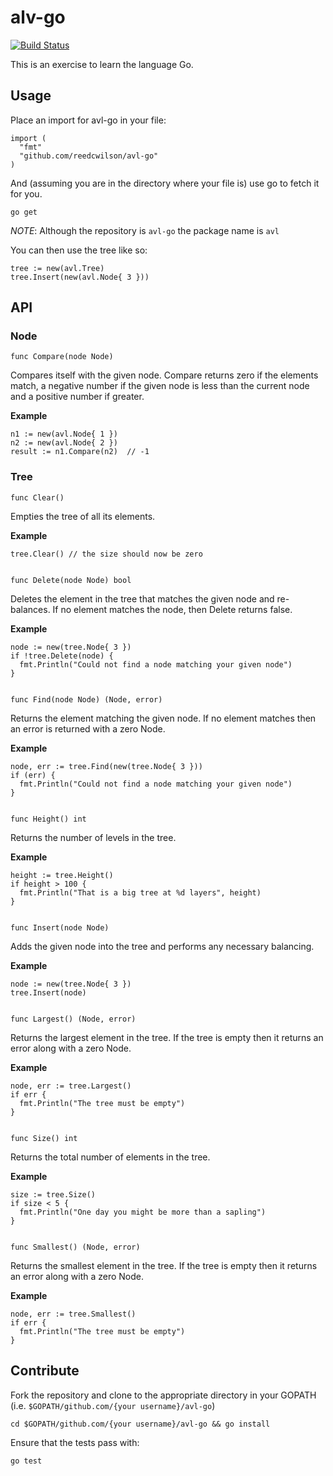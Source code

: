 # alv-go

[![Build Status](https://travis-ci.org/reedcwilson/alv-go.svg?branch=master)](https://travis-ci.org/reedcwilson/alv-go)

This is an exercise to learn the language Go. 

## Usage

Place an import for avl-go in your file:

    import (
      "fmt"
      "github.com/reedcwilson/avl-go"
    )

And (assuming you are in the directory where your file is) use go to fetch it
for you.

    go get

*NOTE*: Although the repository is `avl-go` the package name is `avl` 

You can then use the tree like so:

    tree := new(avl.Tree)
    tree.Insert(new(avl.Node{ 3 }))


## API

### Node


    func Compare(node Node) 

Compares itself with the given node. Compare returns zero if the elements match,
a negative number if the given node is less than the current node and a positive
number if greater.

**Example**

    n1 := new(avl.Node{ 1 })
    n2 := new(avl.Node{ 2 })
    result := n1.Compare(n2)  // -1

### Tree

    func Clear()

Empties the tree of all its elements.

**Example**

    tree.Clear() // the size should now be zero


    func Delete(node Node) bool

Deletes the element in the tree that matches the given node and re-balances. If
no element matches the node, then Delete returns false.

**Example**

    node := new(tree.Node{ 3 })
    if !tree.Delete(node) {
      fmt.Println("Could not find a node matching your given node")
    }


    func Find(node Node) (Node, error)

Returns the element matching the given node. If no element matches then an error
is returned with a zero Node.

**Example**

    node, err := tree.Find(new(tree.Node{ 3 }))
    if (err) {
      fmt.Println("Could not find a node matching your given node")
    }


    func Height() int

Returns the number of levels in the tree.

**Example**

    height := tree.Height()
    if height > 100 {
      fmt.Println("That is a big tree at %d layers", height)
    }


    func Insert(node Node)

Adds the given node into the tree and performs any necessary balancing.

**Example**

    node := new(tree.Node{ 3 })
    tree.Insert(node)


    func Largest() (Node, error)

Returns the largest element in the tree. If the tree is empty then it returns an
error along with a zero Node.

**Example**

    node, err := tree.Largest()
    if err {
      fmt.Println("The tree must be empty")
    }


    func Size() int

Returns the total number of elements in the tree.

**Example**

    size := tree.Size()
    if size < 5 {
      fmt.Println("One day you might be more than a sapling")
    }


    func Smallest() (Node, error)

Returns the smallest element in the tree. If the tree is empty then it returns
an error along with a zero Node.

**Example**

    node, err := tree.Smallest()
    if err {
      fmt.Println("The tree must be empty")
    }


## Contribute

Fork the repository and clone to the appropriate directory in your GOPATH (i.e.
`$GOPATH/github.com/{your username}/avl-go`)

    cd $GOPATH/github.com/{your username}/avl-go && go install

Ensure that the tests pass with:

    go test
